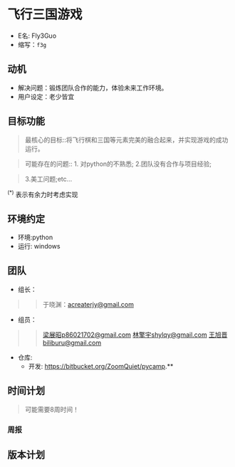 # 飞行三国游戏 #
  * E名: Fly3Guo
  * 缩写：`f3g`


## 动机 ##
  * 解决问题：锻炼团队合作的能力，体验未来工作环境。
  * 用户设定：老少皆宜

## 目标功能 ##
> 最核心的目标::将飞行棋和三国等元素完美的融合起来，并实现游戏的成功运行。


> 可能存在的问题::
    1. 对python的不熟悉;
> 2.团队没有合作与项目经验;

> 3.美工问题;etc...

<sup>(*)</sup> 表示有余力时考虑实现

## 环境约定 ##
  * 环境:python
  * 运行: windows


## 团队 ##
  * 组长：
> > 于晓渊：acreaterjy@gmail.com
  * 组员：
> > 梁展昭p86021702@gmail.com
> > 林擎宇shylqy@gmail.com
> > 王旭晋biliburu@gmail.com

  * 仓库:
    * 开发: https://bitbucket.org/ZoomQuiet/pycamp.**

## 时间计划 ##

> 可能需要8周时间！

### 周报 ###

## 版本计划 ##